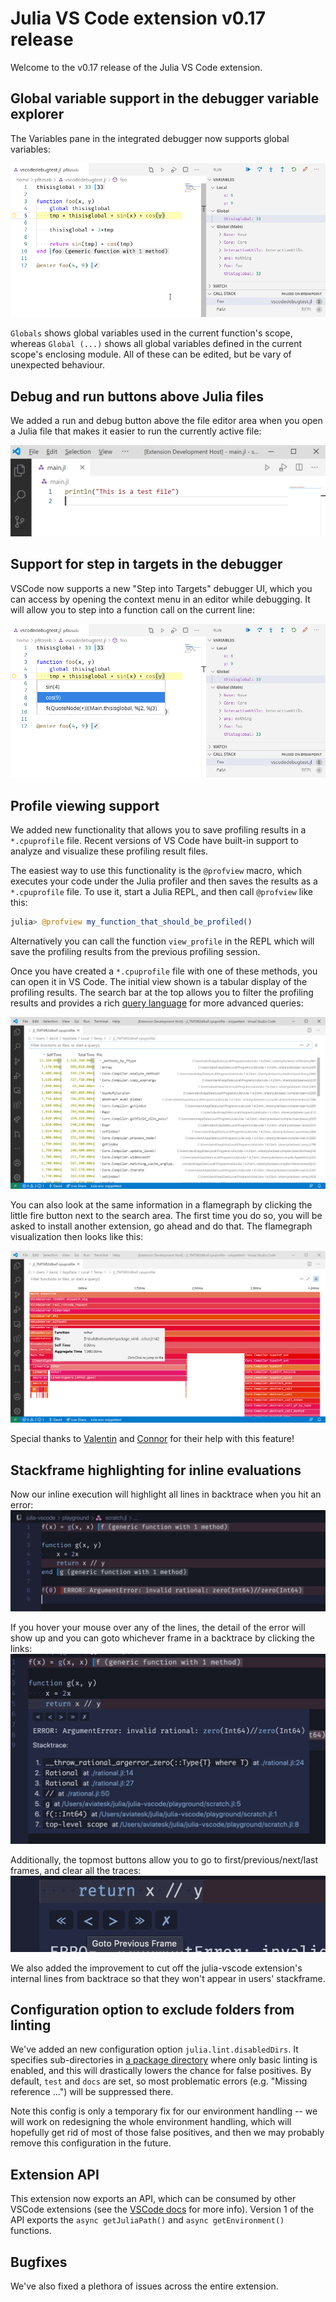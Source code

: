 # Julia VS Code extension v0.17 release

Welcome to the v0.17 release of the Julia VS Code extension.

## Global variable support in the debugger variable explorer

The Variables pane in the integrated debugger now supports global variables:

![globals in debugger](./0.17/debugger_globals.png)

`Globals` shows global variables used in the current function's scope, whereas `Global (...)` shows all global variables defined in the current scope's enclosing module. All of these can be edited, but be vary of unexpected behaviour.

## Debug and run buttons above Julia files

We added a run and debug button above the file editor area when you open a Julia file that makes it easier to run the currently active file:

![run-debugger buttons](./0.17/run_debug_buttons_cropped.png)

## Support for step in targets in the debugger

VSCode now supports a new "Step into Targets" debugger UI, which you can access by opening the context menu in an editor while debugging. It will allow you to step into a function call on the current line:

![debugger: step into targets](./0.17/debugger_step_into_target.png)

## Profile viewing support

We added new functionality that allows you to save profiling results in a `*.cpuprofile` file. Recent versions of VS Code have built-in support to analyze and visualize these profiling result files.

The easiest way to use this functionality is the `@profview` macro, which executes your code under the Julia profiler and then saves the results as a `*.cpuprofile` file. To use it, start a Julia REPL, and then call `@profview` like this:

```julia
julia> @profview my_function_that_should_be_profiled()
```

Alternatively you can call the function `view_profile` in the REPL which will save the profiling results from the previous profiling session.

Once you have created a `*.cpuprofile` file with one of these methods, you can open it in VS Code. The initial view shown is a tabular display of the profiling results. The search bar at the top allows you to filter the profiling results and provides a rich [query language](https://github.com/microsoft/vscode-js-profile-visualizer/blob/master/query-language.md) for more advanced queries:

![profiler table view](./0.17/profiler_table.png)

You can also look at the same information in a flamegraph by clicking the little fire button next to the search area. The first time you do so, you will be asked to install another extension, go ahead and do that. The flamegraph visualization then looks like this:

![profiler flame view](./0.17/profiler_figure.png)

Special thanks to [Valentin](https://github.com/vchuravy) and [Connor](https://github.com/connor4312) for their help with this feature!

## Stackframe highlighting for inline evaluations

Now our inline execution will highlight all lines in backtrace when you hit an error:
![stackframe highlight](./0.17/stackframe_highlight.png)

If you hover your mouse over any of the lines, the detail of the error will show up and you can goto whichever frame in a backtrace by clicking the links:
![stackframe hover](./0.17/stackframe_hover.png)

Additionally, the topmost buttons allow you to go to first/previous/next/last frames, and clear all the traces:
![stackframe buttons](./0.17/stackframe_buttons.png)

We also added the improvement to cut off the julia-vscode extension's internal lines from backtrace so that they won't appear in users' stackframe.

## Configuration option to exclude folders from linting

We've added an new configuration option `julia.lint.disabledDirs`.
It specifies sub-directories in [a package directory](https://docs.julialang.org/en/v1/manual/code-loading/#Package-directories-1) where only basic linting is enabled,
and this will drastically lowers the chance for false positives.
By default, `test` and `docs` are set, so most problematic errors (e.g. "Missing reference ...") will be suppressed there.

Note this config is only a temporary fix for our environment handling --
we will work on redesigning the whole environment handling, which will hopefully get rid of most of those false positives,
and then we may probably remove this configuration in the future.

## Extension API

This extension now exports an API, which can be consumed by other VSCode extensions (see the [VSCode docs](https://code.visualstudio.com/api/references/vscode-api#extensions) for more info). Version 1 of the API exports the `async getJuliaPath()` and `async getEnvironment()` functions.

## Bugfixes

We've also fixed a plethora of issues across the entire extension.
